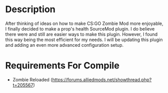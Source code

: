 # Description
After thinking of ideas on how to make CS:GO Zombie Mod more enjoyable, I finally decided to make a prop's health SourceMod plugin. I do believe there were and still are easier ways to make this plugin. However, I found this way being the most efficient for my needs. I will be updating this plugin and adding an even more advanced configuration setup.

# Requirements For Compile
* Zombie Reloaded (https://forums.alliedmods.net/showthread.php?t=205567)



